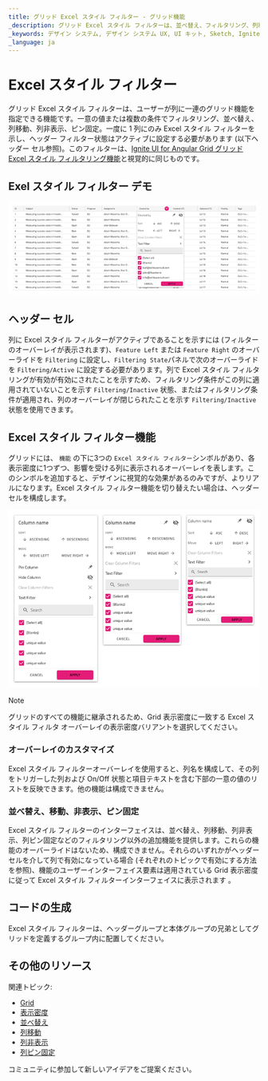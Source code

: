 ```yaml
---
title: グリッド Excel スタイル フィルター - グリッド機能
_description: グリッド Excel スタイル フィルターは、並べ替え、フィルタリング、列移動、非表示、ピン固定などの列操作のオーバーレイを提供します。
_keywords: デザイン システム, デザイン システム UX, UI キット, Sketch, Ignite UI for Angular, Sketch to Angular, Angular, Angular デザイン システム, Sketch からコードをエクスポート, Angular 用のデザイン キット, Sketch HTML, Sketch to HTML, Sketch UI キット
_language: ja
---
```


# Excel スタイル フィルター

グリッド Excel スタイル フィルターは、ユーザーが列に一連のグリッド機能を指定できる機能です。一意の値または複数の条件でフィルタリング、並べ替え、列移動、列非表示、ピン固定。一度に 1 列にのみ Excel スタイル フィルターを示し、ヘッダー フィルター状態はアクティブに設定する必要があります (以下ヘッダー セル参照)。このフィルターは、[Ignite UI for Angular Grid グリッド Excel スタイル フィルタリング機能](https://jp.infragistics.com/products/ignite-ui-angular/angular/components/grid/excel_style_filtering.html)と視覚的に同じものです。

## Exel スタイル フィルター デモ

<img class="responsive-img" src="../images/grid_excel_style_filter_demo.png" srcset="../images/grid_excel_style_filter_demo@2x.png 2x" />

## ヘッダー セル

列に Excel スタイル フィルターがアクティブであることを示すには (フィルターのオーバーレイが表示されます)、`Feature Left` または `Feature Right` のオーバーライドを `Filtering` に設定し、`Filtering State`パネルで次のオーバーライドを `Filtering/Active` に設定する必要があります。列で Excel スタイル フィルタリングが有効が有効にされたことを示すため、フィルタリング条件がこの列に適用されていないことを示す `Filtering/Inactive` 状態、またはフィルタリング条件が適用され、列のオーバーレイが閉じられたことを示す `Filtering/Inactive` 状態を使用できます。

## Excel スタイル フィルター機能

グリッドには、 `機能` の下に3つの `Excel スタイル フィルター`シンボルがあり、各表示密度に1つずつ、影響を受ける列に表示されるオーバーレイを表します。このシンボルを追加すると、デザインに視覚的な効果があるのみですが、よりリアルになります。Excel スタイル フィルター機能を切り替えたい場合は、ヘッダー セルを構成します。

<img class="responsive-img" src="../images/grid_excel_style_filter_densities.png" srcset="../images/grid_excel_style_filter_densities@2x.png 2x" />

> [!Note]
> グリッドのすべての機能に継承されるため、Grid 表示密度に一致する Excel スタイル フィルタ オーバーレイの表示密度バリアントを選択してください。

### オーバーレイのカスタマイズ

Excel スタイル フィルターオーバーレイを使用すると、列名を構成して、その列をトリガーした列および On/Off 状態と項目テキストを含む下部の一意の値のリストを反映できます。他の機能は構成できません。

### 並べ替え、移動、非表示、ピン固定

Excel スタイル フィルターのインターフェイスは、並べ替え、列移動、列非表示、列ピン固定などのフィルタリング以外の追加機能を提供します。これらの機能のオーバーライドはないため、構成できません。それらのいずれかがヘッダー セルを介して列で有効になっている場合 (それぞれのトピックで有効にする方法を参照)、機能のユーザーインターフェイス要素は適用されている Grid 表示密度に従って Excel スタイル フィルターインターフェイスに表示されます 。

## コードの生成

Excel スタイル フィルターは、ヘッダーグループと本体グループの兄弟としてグリッドを定義するグループ内に配置してください。

## その他のリソース

関連トピック:

- [Grid](grid.md)
- [表示密度](grid-display-density.md)
- [並べ替え](grid-sorting.md)
- [列移動](grid-column-moving.md)
- [列非表示](grid-column-hiding.md)
- [列ピン固定](grid-column-pinning.md)
  <div class="divider--half"></div>

コミュニティに参加して新しいアイデアをご提案ください。
